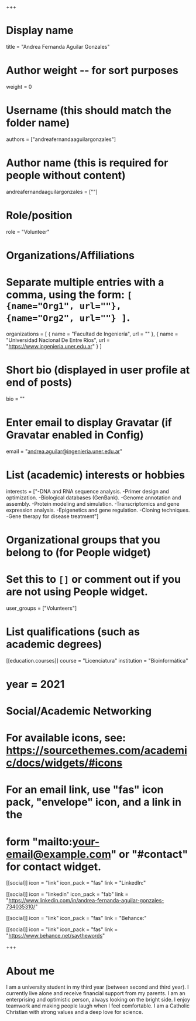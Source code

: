 +++
# Display name
title = "Andrea Fernanda Aguilar Gonzales"

# Author weight -- for sort purposes
weight = 0

# Username (this should match the folder name)
authors = ["andreafernandaaguilargonzales"]

# Author name (this is required for people without content)
andreafernandaaguilargonzales = [""]

# Role/position
role = "Volunteer"

# Organizations/Affiliations
#   Separate multiple entries with a comma, using the form: `[ {name="Org1", url=""}, {name="Org2", url=""} ]`.
organizations = [ { name = "Facultad de Ingeniería", url = "" }, { name = "Universidad Nacional De Entre Ríos", url = "https://www.ingenieria.uner.edu.ar" } ]

# Short bio (displayed in user profile at end of posts)
bio = ""

# Enter email to display Gravatar (if Gravatar enabled in Config)
email = "andrea.aguilar@ingenieria.uner.edu.ar"

# List (academic) interests or hobbies
interests = ["-DNA and RNA sequence analysis. -Primer design and optimization. -Biological databases (GenBank). -Genome annotation and assembly. -Protein modeling and simulation. -Transcriptomics and gene expression analysis. -Epigenetics and gene regulation. -Cloning techniques. -Gene therapy for disease treatment"]             

# Organizational groups that you belong to (for People widget)
#   Set this to `[]` or comment out if you are not using People widget.
user_groups = ["Volunteers"]

# List qualifications (such as academic degrees)

[[education.courses]]
course = "Licenciatura"
institution = "Bioinformática"
# year = 2021

# Social/Academic Networking
# For available icons, see: https://sourcethemes.com/academic/docs/widgets/#icons
#   For an email link, use "fas" icon pack, "envelope" icon, and a link in the
#   form "mailto:your-email@example.com" or "#contact" for contact widget.

[[social]]
  icon = "link"
  icon_pack = "fas"
  link = "LinkedIn:"

[[social]]
  icon = "linkedin"
  icon_pack = "fab"
  link = "https://www.linkedin.com/in/andrea-fernanda-aguilar-gonzales-734035310/"

[[social]]
  icon = "link"
  icon_pack = "fas"
  link = "Behance:"

[[social]]
  icon = "link"
  icon_pack = "fas"
  link = "https://www.behance.net/saythewords"

+++

# About me 

I am a university student in my third year (between second and third year). I currently live alone and receive financial support from my parents. I am an enterprising and optimistic person, always looking on the bright side. I enjoy teamwork and making people laugh when I feel comfortable. I am a Catholic Christian with strong values and a deep love for science.
